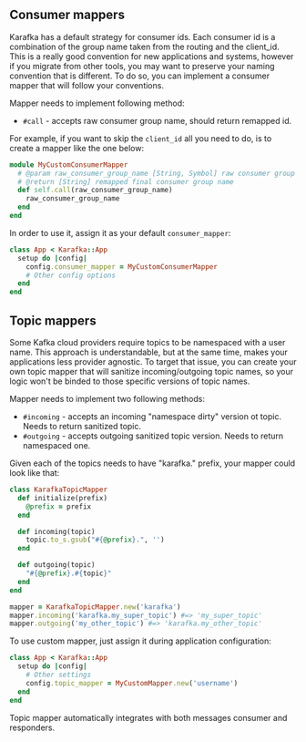 ## Consumer mappers

Karafka has a default strategy for consumer ids. Each consumer id is a combination of the group name taken from the routing and the client_id. This is a really good convention for new applications and systems, however if you migrate from other tools, you may want to preserve your naming convention that is different. To do so, you can implement a consumer mapper that will follow your conventions.

Mapper needs to implement following method:

- ```#call``` - accepts raw consumer group name, should return remapped id.

For example, if you want to skip the ```client_id``` all you need to do, is to create a mapper like the one below:

```ruby
module MyCustomConsumerMapper
  # @param raw_consumer_group_name [String, Symbol] raw consumer group name
  # @return [String] remapped final consumer group name
  def self.call(raw_consumer_group_name)
    raw_consumer_group_name
  end
end
```

In order to use it, assign it as your default ```consumer_mapper```:

```ruby
class App < Karafka::App
  setup do |config|
    config.consumer_mapper = MyCustomConsumerMapper
    # Other config options
  end
end
```

## Topic mappers

Some Kafka cloud providers require topics to be namespaced with a user name. This approach is understandable, but at the same time, makes your applications less provider agnostic. To target that issue, you can create your own topic mapper that will sanitize incoming/outgoing topic names, so your logic won't be binded to those specific versions of topic names.

Mapper needs to implement two following methods:

  - ```#incoming``` - accepts an incoming "namespace dirty" version ot topic. Needs to return sanitized topic.
  - ```#outgoing``` - accepts outgoing sanitized topic version. Needs to return namespaced one.

Given each of the topics needs to have "karafka." prefix, your mapper could look like that:

```ruby
class KarafkaTopicMapper
  def initialize(prefix)
    @prefix = prefix
  end

  def incoming(topic)
    topic.to_s.gsub("#{@prefix}.", '')
  end

  def outgoing(topic)
    "#{@prefix}.#{topic}"
  end
end

mapper = KarafkaTopicMapper.new('karafka')
mapper.incoming('karafka.my_super_topic') #=> 'my_super_topic'
mapper.outgoing('my_other_topic') #=> 'karafka.my_other_topic'
```

To use custom mapper, just assign it during application configuration:

```ruby
class App < Karafka::App
  setup do |config|
    # Other settings
    config.topic_mapper = MyCustomMapper.new('username')
  end
end
```

Topic mapper automatically integrates with both messages consumer and responders.